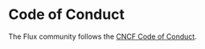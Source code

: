 # Code of Conduct

The Flux community follows the [CNCF Code of Conduct](https://github.com/cncf/foundation/blob/master/code-of-conduct.md).